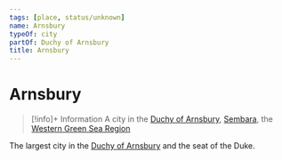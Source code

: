```yaml
---
tags: [place, status/unknown]
name: Arnsbury
typeOf: city
partOf: Duchy of Arnsbury
title: Arnsbury
---
```


# Arnsbury
>[!info]+ Information
> A  city in the [Duchy of Arnsbury](<./duchy-of-arnsbury.md>), [Sembara](<../sembara.md>), the [Western Green Sea Region](<../../../western-green-sea/western-green-sea-region.md>)

The largest city in the [Duchy of Arnsbury](<./duchy-of-arnsbury.md>) and the seat of the Duke.